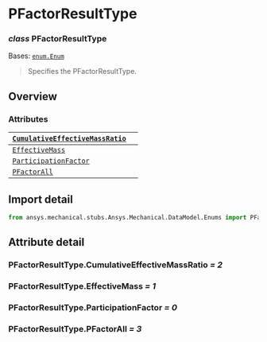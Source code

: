 # PFactorResultType

### *class* PFactorResultType

Bases: [`enum.Enum`](https://docs.python.org/3/library/enum.html#enum.Enum)

> Specifies the PFactorResultType.

> <!-- !! processed by numpydoc !! -->

## Overview

### Attributes

| [`CumulativeEffectiveMassRatio`](#PFactorResultType.CumulativeEffectiveMassRatio)   |    |
|-------------------------------------------------------------------------------------|----|
| [`EffectiveMass`](#PFactorResultType.EffectiveMass)                                 |    |
| [`ParticipationFactor`](#PFactorResultType.ParticipationFactor)                     |    |
| [`PFactorAll`](#PFactorResultType.PFactorAll)                                       |    |

## Import detail

```python
from ansys.mechanical.stubs.Ansys.Mechanical.DataModel.Enums import PFactorResultType
```

## Attribute detail

### PFactorResultType.CumulativeEffectiveMassRatio *= 2*

### PFactorResultType.EffectiveMass *= 1*

### PFactorResultType.ParticipationFactor *= 0*

### PFactorResultType.PFactorAll *= 3*
